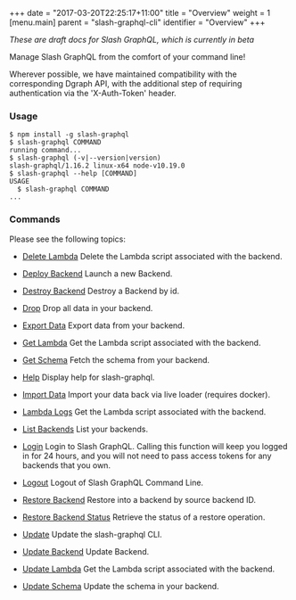 +++
date = "2017-03-20T22:25:17+11:00"
title = "Overview"
weight = 1
[menu.main]
    parent = "slash-graphql-cli"
    identifier = "Overview"
+++

*These are draft docs for Slash GraphQL, which is currently in beta*

Manage Slash GraphQL from the comfort of your command line!

Wherever possible, we have maintained compatibility with the corresponding Dgraph API, with the additional step of requiring authentication via the 'X-Auth-Token' header.

### Usage

```
$ npm install -g slash-graphql
$ slash-graphql COMMAND
running command...
$ slash-graphql (-v|--version|version)
slash-graphql/1.16.2 linux-x64 node-v10.19.0
$ slash-graphql --help [COMMAND]
USAGE
  $ slash-graphql COMMAND
...
```

### Commands

Please see the following topics:

* [Delete Lambda](/slash-cli/delete-lambda) Delete the Lambda script associated with the backend.

* [Deploy Backend](/slash-cli/deploy-backend) Launch a new Backend.

* [Destroy Backend](/slash-cli/destroy-backend) Destroy a Backend by id.

* [Drop](/slash-cli/drop) Drop all data in your backend.

* [Export Data](/slash-cli/export-data) Export data from your backend.

* [Get Lambda](/slash-cli/get-lambda) Get the Lambda script associated with the backend.

* [Get Schema](/slash-cli/get-schema) Fetch the schema from your backend.

* [Help](/slash-cli/help) Display help for slash-graphql.

* [Import Data](/slash-cli/import-data) Import your data back via live loader (requires docker).

* [Lambda Logs](/slash-cli/lambda-logs) Get the Lambda script associated with the backend.

* [List Backends](/slash-cli/list-backends) List your backends.

* [Login](/slash-cli/login) Login to Slash GraphQL. Calling this function will keep you logged in for 24 hours, and you will not need to pass access tokens for any backends that you own.

* [Logout](/slash-cli/logout) Logout of Slash GraphQL Command Line.

* [Restore Backend](/slash-cli/restore-backend) Restore into a backend by source backend ID.

* [Restore Backend Status](/slash-cli/restore-backend-status) Retrieve the status of a restore operation.

* [Update](/slash-cli/update) Update the slash-graphql CLI.

* [Update Backend](/slash-cli/update-backend) Update Backend.

* [Update Lambda](/slash-cli/update-lambda) Get the Lambda script associated with the backend.

* [Update Schema](/slash-cli/update-schema) Update the schema in your backend.

